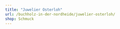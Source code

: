 ```yaml
---
title: "Juwelier Osterloh"
url: /buchholz-in-der-nordheide/juwelier-osterloh/
shop: Schmuck
---
```

